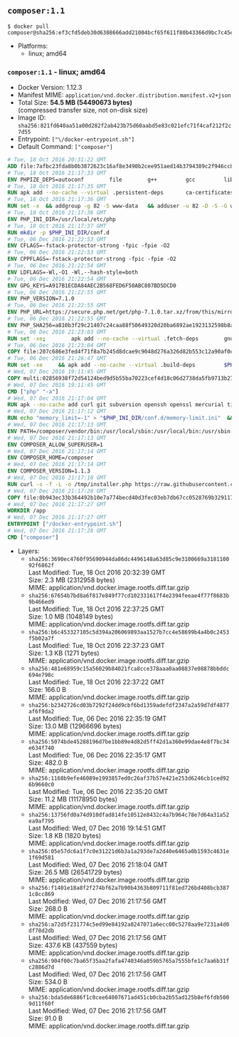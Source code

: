 ## `composer:1.1`

```console
$ docker pull composer@sha256:ef3cfd5deb30d6308666add21004bcf65f611f80b43366d9bc7c45e1a461bf01
```

-	Platforms:
	-	linux; amd64

### `composer:1.1` - linux; amd64

-	Docker Version: 1.12.3
-	Manifest MIME: `application/vnd.docker.distribution.manifest.v2+json`
-	Total Size: **54.5 MB (54490673 bytes)**  
	(compressed transfer size, not on-disk size)
-	Image ID: `sha256:821fd640aa51a00d282f2ab423b75d60aabd5e83c021efc71f4caf212f2c7d55`
-	Entrypoint: `["\/docker-entrypoint.sh"]`
-	Default Command: `["composer"]`

```dockerfile
# Tue, 18 Oct 2016 20:31:22 GMT
ADD file:7afbc23fda8b0b3872623c16af8e3490b2cee951aed14b3794389c2f946cc8c7 in / 
# Tue, 18 Oct 2016 21:17:33 GMT
ENV PHPIZE_DEPS=autoconf 		file 		g++ 		gcc 		libc-dev 		make 		pkgconf 		re2c
# Tue, 18 Oct 2016 21:17:35 GMT
RUN apk add --no-cache --virtual .persistent-deps 		ca-certificates 		curl 		tar 		xz
# Tue, 18 Oct 2016 21:17:36 GMT
RUN set -x 	&& addgroup -g 82 -S www-data 	&& adduser -u 82 -D -S -G www-data www-data
# Tue, 18 Oct 2016 21:17:36 GMT
ENV PHP_INI_DIR=/usr/local/etc/php
# Tue, 18 Oct 2016 21:17:37 GMT
RUN mkdir -p $PHP_INI_DIR/conf.d
# Tue, 06 Dec 2016 21:22:53 GMT
ENV CFLAGS=-fstack-protector-strong -fpic -fpie -O2
# Tue, 06 Dec 2016 21:22:53 GMT
ENV CPPFLAGS=-fstack-protector-strong -fpic -fpie -O2
# Tue, 06 Dec 2016 21:22:54 GMT
ENV LDFLAGS=-Wl,-O1 -Wl,--hash-style=both
# Tue, 06 Dec 2016 21:22:54 GMT
ENV GPG_KEYS=A917B1ECDA84AEC2B568FED6F50ABC807BD5DCD0
# Tue, 06 Dec 2016 21:22:55 GMT
ENV PHP_VERSION=7.1.0
# Tue, 06 Dec 2016 21:22:55 GMT
ENV PHP_URL=https://secure.php.net/get/php-7.1.0.tar.xz/from/this/mirror PHP_ASC_URL=https://secure.php.net/get/php-7.1.0.tar.xz.asc/from/this/mirror
# Tue, 06 Dec 2016 21:22:55 GMT
ENV PHP_SHA256=a810b3f29c21407c24caa88f50649320d20ba6892ae1923132598b8a0ca145b6 PHP_MD5=cf36039303c47f493100afea522a8f53
# Tue, 06 Dec 2016 21:23:03 GMT
RUN set -xe; 		apk add --no-cache --virtual .fetch-deps 		gnupg 		openssl 	; 		mkdir -p /usr/src; 	cd /usr/src; 		wget -O php.tar.xz "$PHP_URL"; 		if [ -n "$PHP_SHA256" ]; then 		echo "$PHP_SHA256 *php.tar.xz" | sha256sum -c -; 	fi; 	if [ -n "$PHP_MD5" ]; then 		echo "$PHP_MD5 *php.tar.xz" | md5sum -c -; 	fi; 		if [ -n "$PHP_ASC_URL" ]; then 		wget -O php.tar.xz.asc "$PHP_ASC_URL"; 		export GNUPGHOME="$(mktemp -d)"; 		for key in $GPG_KEYS; do 			gpg --keyserver ha.pool.sks-keyservers.net --recv-keys "$key"; 		done; 		gpg --batch --verify php.tar.xz.asc php.tar.xz; 		rm -r "$GNUPGHOME"; 	fi; 		apk del .fetch-deps
# Tue, 06 Dec 2016 21:23:04 GMT
COPY file:207c686e3fed4f71f8a7b245d8dcae9c9048d276a326d82b553c12a90af0c0ca in /usr/local/bin/ 
# Tue, 06 Dec 2016 21:26:47 GMT
RUN set -xe 	&& apk add --no-cache --virtual .build-deps 		$PHPIZE_DEPS 		curl-dev 		libedit-dev 		libxml2-dev 		openssl-dev 		sqlite-dev 		&& docker-php-source extract 	&& cd /usr/src/php 	&& ./configure 		--with-config-file-path="$PHP_INI_DIR" 		--with-config-file-scan-dir="$PHP_INI_DIR/conf.d" 				--disable-cgi 				--enable-ftp 		--enable-mbstring 		--enable-mysqlnd 				--with-curl 		--with-libedit 		--with-openssl 		--with-zlib 				$PHP_EXTRA_CONFIGURE_ARGS 	&& make -j "$(getconf _NPROCESSORS_ONLN)" 	&& make install 	&& { find /usr/local/bin /usr/local/sbin -type f -perm +0111 -exec strip --strip-all '{}' + || true; } 	&& make clean 	&& docker-php-source delete 		&& runDeps="$( 		scanelf --needed --nobanner --recursive /usr/local 			| awk '{ gsub(/,/, "\nso:", $2); print "so:" $2 }' 			| sort -u 			| xargs -r apk info --installed 			| sort -u 	)" 	&& apk add --no-cache --virtual .php-rundeps $runDeps 		&& apk del .build-deps
# Wed, 07 Dec 2016 19:11:45 GMT
COPY multi:02856938f72d54124bed9d5b55ba70223cef4d18c06d2738da5fb9713b27e77b in /usr/local/bin/ 
# Wed, 07 Dec 2016 19:11:45 GMT
CMD ["php" "-a"]
# Wed, 07 Dec 2016 21:17:04 GMT
RUN apk --no-cache add curl git subversion openssh openssl mercurial tini bash
# Wed, 07 Dec 2016 21:17:12 GMT
RUN echo "memory_limit=-1" > "$PHP_INI_DIR/conf.d/memory-limit.ini"  && echo "date.timezone=${PHP_TIMEZONE:-UTC}" > "$PHP_INI_DIR/conf.d/date_timezone.ini"
# Wed, 07 Dec 2016 21:17:13 GMT
ENV PATH=/composer/vendor/bin:/usr/local/sbin:/usr/local/bin:/usr/sbin:/usr/bin:/sbin:/bin
# Wed, 07 Dec 2016 21:17:13 GMT
ENV COMPOSER_ALLOW_SUPERUSER=1
# Wed, 07 Dec 2016 21:17:14 GMT
ENV COMPOSER_HOME=/composer
# Wed, 07 Dec 2016 21:17:14 GMT
ENV COMPOSER_VERSION=1.1.3
# Wed, 07 Dec 2016 21:17:18 GMT
RUN curl -s -f -L -o /tmp/installer.php https://raw.githubusercontent.com/composer/getcomposer.org/9184c4b85ed6ada94a298cf54e55cc252c970c28/web/installer  && php -r "     \$signature = 'aa96f26c2b67226a324c27919f1eb05f21c248b987e6195cad9690d5c1ff713d53020a02ac8c217dbf90a7eacc9d141d';     \$hash = hash('SHA384', file_get_contents('/tmp/installer.php'));     if (!hash_equals(\$signature, \$hash)) {         unlink('/tmp/installer.php');         echo 'Integrity check failed, installer is either corrupt or worse.' . PHP_EOL;         exit(1);     }"  && php /tmp/installer.php --no-ansi --install-dir=/usr/bin --filename=composer --version=${COMPOSER_VERSION}  && rm /tmp/installer.php  && composer --ansi --version --no-interaction
# Wed, 07 Dec 2016 21:17:26 GMT
COPY file:0b943ec33b364492b10e7a774becd40d3fec03eb7db67cc0528769b329117e32 in /docker-entrypoint.sh 
# Wed, 07 Dec 2016 21:17:27 GMT
WORKDIR /app
# Wed, 07 Dec 2016 21:17:27 GMT
ENTRYPOINT ["/docker-entrypoint.sh"]
# Wed, 07 Dec 2016 21:17:28 GMT
CMD ["composer"]
```

-	Layers:
	-	`sha256:3690ec4760f95690944da86dc4496148a63d85c9e3100669a318110092f6862f`  
		Last Modified: Tue, 18 Oct 2016 20:32:39 GMT  
		Size: 2.3 MB (2312958 bytes)  
		MIME: application/vnd.docker.image.rootfs.diff.tar.gzip
	-	`sha256:67654b7bd8a6f817e849f77cd102331617f4e2394feeae4f77f8683b9b466ed9`  
		Last Modified: Tue, 18 Oct 2016 22:37:25 GMT  
		Size: 1.0 MB (1048149 bytes)  
		MIME: application/vnd.docker.image.rootfs.diff.tar.gzip
	-	`sha256:b6c453327105c5d394a206069893aa1527b7cc4e58699b4a4b0c2453f5b02a7f`  
		Last Modified: Tue, 18 Oct 2016 22:37:23 GMT  
		Size: 1.3 KB (1271 bytes)  
		MIME: application/vnd.docker.image.rootfs.diff.tar.gzip
	-	`sha256:481e68959c15a56029b84021fca8cce378aaa0aa08837e08878bbddc694e798c`  
		Last Modified: Tue, 18 Oct 2016 22:37:22 GMT  
		Size: 166.0 B  
		MIME: application/vnd.docker.image.rootfs.diff.tar.gzip
	-	`sha256:b2342726cd03b7292f24dd9cbf6bd1359adefdf2347a2a59d7df4877af6f9da2`  
		Last Modified: Tue, 06 Dec 2016 22:35:19 GMT  
		Size: 13.0 MB (12966696 bytes)  
		MIME: application/vnd.docker.image.rootfs.diff.tar.gzip
	-	`sha256:5074bde45288196d7be1bb89e4d82d5ff42d1a360e99dae4e8f7bc34e634f740`  
		Last Modified: Tue, 06 Dec 2016 22:35:17 GMT  
		Size: 482.0 B  
		MIME: application/vnd.docker.image.rootfs.diff.tar.gzip
	-	`sha256:1168b9efe46089e1993857ed0c26af37b57e421e253d6246cb1ced926b9660c0`  
		Last Modified: Tue, 06 Dec 2016 22:35:20 GMT  
		Size: 11.2 MB (11178950 bytes)  
		MIME: application/vnd.docker.image.rootfs.diff.tar.gzip
	-	`sha256:13756fd0a74d910dfad814fe10512e8432c4a7b964c78e7d64a31a52ea9af795`  
		Last Modified: Wed, 07 Dec 2016 19:14:51 GMT  
		Size: 1.8 KB (1820 bytes)  
		MIME: application/vnd.docker.image.rootfs.diff.tar.gzip
	-	`sha256:05e57dc6a1f7c0e31221d6b3a1a293de7a2d40e6465a0b1593c4631e1f69d581`  
		Last Modified: Wed, 07 Dec 2016 21:18:04 GMT  
		Size: 26.5 MB (26541729 bytes)  
		MIME: application/vnd.docker.image.rootfs.diff.tar.gzip
	-	`sha256:f1401e18a8f2f274bf62a7b90b4363b809711f81ed726bd408bcb3871c8cc869`  
		Last Modified: Wed, 07 Dec 2016 21:17:56 GMT  
		Size: 268.0 B  
		MIME: application/vnd.docker.image.rootfs.diff.tar.gzip
	-	`sha256:a72d5f231774c5ed99e84192a8247071a6ecc00c5278aa9e7231a4d0df78d2db`  
		Last Modified: Wed, 07 Dec 2016 21:17:56 GMT  
		Size: 437.6 KB (437559 bytes)  
		MIME: application/vnd.docker.image.rootfs.diff.tar.gzip
	-	`sha256:904f00c7ba65f35aa2fafa4740346a059b5765a7555bfe1c7aa6b31fc2886d7d`  
		Last Modified: Wed, 07 Dec 2016 21:17:56 GMT  
		Size: 534.0 B  
		MIME: application/vnd.docker.image.rootfs.diff.tar.gzip
	-	`sha256:bda5de6886f1c0cee64007671ad451cb0cba2b55ad125b8ef6fdb5009d11f60f`  
		Last Modified: Wed, 07 Dec 2016 21:17:56 GMT  
		Size: 91.0 B  
		MIME: application/vnd.docker.image.rootfs.diff.tar.gzip
